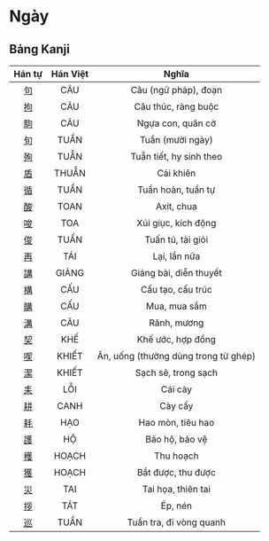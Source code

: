 <link href="styles.css" rel="stylesheet">

# Ngày

## Bảng Kanji

| Hán tự | Hán Việt | Nghĩa |
| :---: | :---: | :---: |
| [<span class="stroke-order">句</span>](https://www.tiengnhatdongian.com/kanji/giai-nghia-kanji-%E5%8F%A5) | CÂU | Câu (ngữ pháp), đoạn |
| [<span class="stroke-order">拘</span>](https://www.tiengnhatdongian.com/kanji/giai-nghia-kanji-%E6%8B%98) | CÂU | Câu thúc, ràng buộc |
| [<span class="stroke-order">駒</span>](https://www.tiengnhatdongian.com/kanji/giai-nghia-kanji-%E9%A7%92) | CÂU | Ngựa con, quân cờ |
| [<span class="stroke-order">旬</span>](https://www.tiengnhatdongian.com/kanji/giai-nghia-kanji-%E6%97%AC) | TUẦN | Tuần (mười ngày) |
| [<span class="stroke-order">殉</span>](https://www.tiengnhatdongian.com/kanji/giai-nghia-kanji-%E6%AE%89) | TUẪN | Tuẫn tiết, hy sinh theo |
| [<span class="stroke-order">盾</span>](https://www.tiengnhatdongian.com/kanji/giai-nghia-kanji-%E7%9B%BE) | THUẪN | Cái khiên |
| [<span class="stroke-order">循</span>](https://www.tiengnhatdongian.com/kanji/giai-nghia-kanji-%E5%BE%AA) | TUẦN | Tuần hoàn, tuần tự |
| [<span class="stroke-order">酸</span>](https://www.tiengnhatdongian.com/kanji/giai-nghia-kanji-%E9%85%B8) | TOAN | Axit, chua |
| [<span class="stroke-order">唆</span>](https://www.tiengnhatdongian.com/kanji/giai-nghia-kanji-%E5%94%86) | TOA | Xúi giục, kích động |
| [<span class="stroke-order">俊</span>](https://www.tiengnhatdongian.com/kanji/giai-nghia-kanji-%E4%BF%8A) | TUẤN | Tuấn tú, tài giỏi |
| [<span class="stroke-order">再</span>](https://www.tiengnhatdongian.com/kanji/giai-nghia-kanji-%E5%86%8D) | TÁI | Lại, lần nữa |
| [<span class="stroke-order">講</span>](https://www.tiengnhatdongian.com/kanji/giai-nghia-kanji-%E8%AC%9B) | GIẢNG | Giảng bài, diễn thuyết |
| [<span class="stroke-order">構</span>](https://www.tiengnhatdongian.com/kanji/giai-nghia-kanji-%E6%A7%8B) | CẤU | Cấu tạo, cấu trúc |
| [<span class="stroke-order">購</span>](https://www.tiengnhatdongian.com/kanji/giai-nghia-kanji-%E8%B3%BC) | CẤU | Mua, mua sắm |
| [<span class="stroke-order">溝</span>](https://www.tiengnhatdongian.com/kanji/giai-nghia-kanji-%E6%BA%9D) | CÂU | Rãnh, mương |
| [<span class="stroke-order">契</span>](https://www.tiengnhatdongian.com/kanji/giai-nghia-kanji-%E5%A5%91) | KHẾ | Khế ước, hợp đồng |
| [<span class="stroke-order">喫</span>](https://www.tiengnhatdongian.com/kanji/giai-nghia-kanji-%E5%96%AB) | KHIẾT | Ăn, uống (thường dùng trong từ ghép) |
| [<span class="stroke-order">潔</span>](https://www.tiengnhatdongian.com/kanji/giai-nghia-kanji-%E6%BD%94) | KHIẾT | Sạch sẽ, trong sạch |
| [<span class="stroke-order">耒</span>](https://www.tiengnhatdongian.com/kanji/giai-nghia-kanji-%E8%80%92) | LỖI | Cái cày |
| [<span class="stroke-order">耕</span>](https://www.tiengnhatdongian.com/kanji/giai-nghia-kanji-%E8%80%95) | CANH | Cày cấy |
| [<span class="stroke-order">耗</span>](https://www.tiengnhatdongian.com/kanji/giai-nghia-kanji-%E8%80%97) | HẠO | Hao mòn, tiêu hao |
| [<span class="stroke-order">護</span>](https://www.tiengnhatdongian.com/kanji/giai-nghia-kanji-%E8%AD%B7) | HỘ | Bảo hộ, bảo vệ |
| [<span class="stroke-order">穫</span>](https://www.tiengnhatdongian.com/kanji/giai-nghia-kanji-%E7%A9%AB) | HOẠCH | Thu hoạch |
| [<span class="stroke-order">獲</span>](https://www.tiengnhatdongian.com/kanji/giai-nghia-kanji-%E7%8D%B2) | HOẠCH | Bắt được, thu được |
| [<span class="stroke-order">災</span>](https://www.tiengnhatdongian.com/kanji/giai-nghia-kanji-%E7%81%BD) | TAI | Tai họa, thiên tai |
| [<span class="stroke-order">拶</span>](https://www.tiengnhatdongian.com/kanji/giai-nghia-kanji-%E6%8B%B6) | TÁT | Ép, nén |
| [<span class="stroke-order">巡</span>](https://www.tiengnhatdongian.com/kanji/giai-nghia-kanji-%E5%B7%A1) | TUẦN | Tuần tra, đi vòng quanh |

